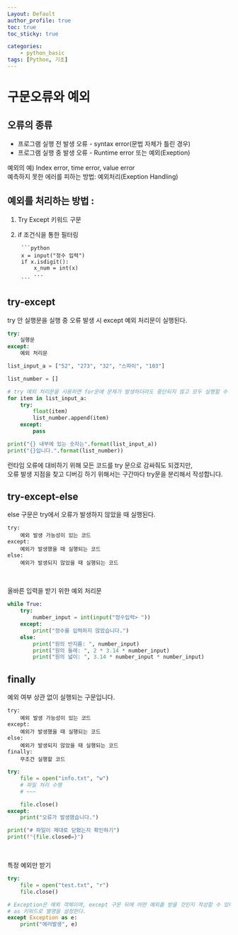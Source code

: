 ```yaml
---
Layout: Default
author_profile: true
toc: true
toc_sticky: true

categories:
    - python_basic
tags: [Python, 기초]
---
```


# 구문오류와 예외
## 오류의 종류
- 프로그램 실행 전 발생 오류 - syntax error(문법 자체가 틀린 경우)
- 프로그램 실행 중 발생 오류 - Runtime error 또는 예외(Exeption)  

예외의 예) Index error, time error,  value error  
예측하지 못한 에러를 피하는 방법: 예외처리(Exeption Handling)

## 예외를 처리하는 방법 : 
1. Try Except 키워드 구문
2. if 조건식을 통한 필터링

        ```python
        x = input("정수 입력")
        if x.isdigit():
            x_num = int(x)
            ...
        ```

## try-except 
try 안 실행문을 실행 중 오류 발생 시 except 예외 처리문이 실행된다.

```python
try:
    실행문
except:
    예외 처리문
```

```python
list_input_a = ["52", "273", "32", "스파이", "103"]

list_number = []

# try 예외 처리문을 사용하면 for문에 문제가 발생하더라도 중단되지 않고 모두 실행할 수 있다.
for item in list_input_a:
    try:
        float(item)
        list_number.append(item)
    except:
        pass

print("{} 내부에 있는 숫자는".format(list_input_a))
print("{}입니다.".format(list_number))
```

런타임 오류에 대비하기 위해 모든 코드를 try 문으로 감싸줘도 되겠지만,  
오류 발생 지점을 찾고 디버깅 하기 위해서는 구간마다 try문을 분리해서 작성합니다.

## try-except-else
else 구문은 try에서 오류가 발생하지 않았을 때 실행된다.

```
try:
    예외 발생 가능성이 있는 코드
except:
    예외가 발생했을 때 실행되는 코드
else:
    예외가 발생되지 않았을 때 실행되는 코드
```

<br>

올바른 입력을 받기 위한 예외 처리문

```python
while True:
    try:
        number_input = int(input("정수입력> "))
    except:
        print("정수를 입력하지 않았습니다.")
    else:
        print("원의 반지름: ", number_input)
        print("원의 둘레: ", 2 * 3.14 * number_input)
        print("원의 넓이: ", 3.14 * number_input * number_input)
```

## finally 
예외 여부 상관 없이 실행되는 구문입니다.

```
try:
    예외 발생 가능성이 있는 코드
except:
    예외가 발생했을 때 실행되는 코드
else:
    예외가 발생되지 않았을 때 실행되는 코드
finally:
    무조건 실행할 코드
```

```python
try:
    file = open("info.txt", "w")
    # 파일 처리 수행
    # ~~~

    file.close()
except:
    print("오류가 발생했습니다.")

print("# 파일이 제대로 닫혔는지 확인하기")
print(f"{file.closed=}")

```
<br>

특정 예외만 받기

```python
try:
    file = open("test.txt", "r")
    file.close()

# Exception은 예외 객체이며, except 구문 뒤에 어떤 예외를 받을 것인지 작성할 수 있다.
# as 키워드로 별명을 설정한다.
except Exception as e:
    print("에러발생", e)
```